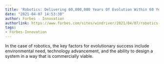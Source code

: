 ```yaml
---
title: 'Robotics: Delivering 60,000,000 Years Of Evolution Within 60 Years'
date: "2021-04-07 14:53:38"
author: Forbes - Innovation
authorlink: https://www.forbes.com/sites/windriver/2021/04/07/robotics-delivering-60000000-years-of-evolution-within-60-years/
tags:
- Forbes-Innovation
---
```

In the case of robotics, the key factors for evolutionary success include environmental need, technology advancement, and the ability to design a system in a way that is commercially viable.